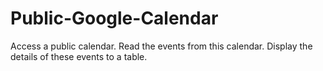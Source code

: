 # Public-Google-Calendar
Access a public calendar. 
Read the events from this calendar. Display the details of these events to a table.

